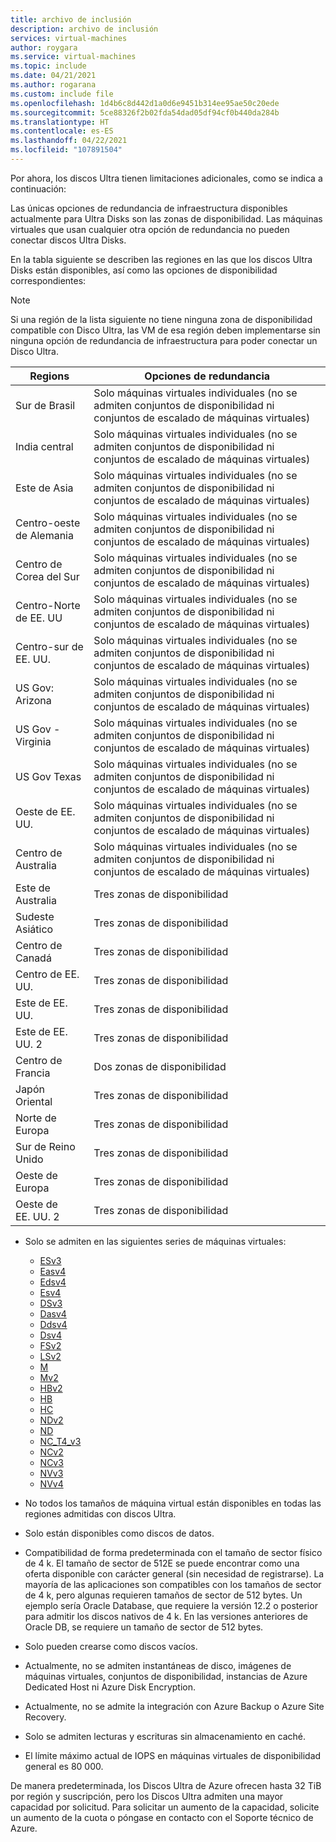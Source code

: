 ```yaml
---
title: archivo de inclusión
description: archivo de inclusión
services: virtual-machines
author: roygara
ms.service: virtual-machines
ms.topic: include
ms.date: 04/21/2021
ms.author: rogarana
ms.custom: include file
ms.openlocfilehash: 1d4b6c8d442d1a0d6e9451b314ee95ae50c20ede
ms.sourcegitcommit: 5ce88326f2b02fda54dad05df94cf0b440da284b
ms.translationtype: HT
ms.contentlocale: es-ES
ms.lasthandoff: 04/22/2021
ms.locfileid: "107891504"
---
```

Por ahora, los discos Ultra tienen limitaciones adicionales, como se indica a continuación:

Las únicas opciones de redundancia de infraestructura disponibles actualmente para Ultra Disks son las zonas de disponibilidad. Las máquinas virtuales que usan cualquier otra opción de redundancia no pueden conectar discos Ultra Disks.

En la tabla siguiente se describen las regiones en las que los discos Ultra Disks están disponibles, así como las opciones de disponibilidad correspondientes:

> [!NOTE]
> Si una región de la lista siguiente no tiene ninguna zona de disponibilidad compatible con Disco Ultra, las VM de esa región deben implementarse sin ninguna opción de redundancia de infraestructura para poder conectar un Disco Ultra.

|Regions  |Opciones de redundancia  |
|---------|---------|
|Sur de Brasil     |Solo máquinas virtuales individuales (no se admiten conjuntos de disponibilidad ni conjuntos de escalado de máquinas virtuales)|
|India central     |Solo máquinas virtuales individuales (no se admiten conjuntos de disponibilidad ni conjuntos de escalado de máquinas virtuales)|
|Este de Asia     |Solo máquinas virtuales individuales (no se admiten conjuntos de disponibilidad ni conjuntos de escalado de máquinas virtuales)|
|Centro-oeste de Alemania     |Solo máquinas virtuales individuales (no se admiten conjuntos de disponibilidad ni conjuntos de escalado de máquinas virtuales)|
|Centro de Corea del Sur     |Solo máquinas virtuales individuales (no se admiten conjuntos de disponibilidad ni conjuntos de escalado de máquinas virtuales)|
|Centro-Norte de EE. UU    |Solo máquinas virtuales individuales (no se admiten conjuntos de disponibilidad ni conjuntos de escalado de máquinas virtuales)|
|Centro-sur de EE. UU.    |Solo máquinas virtuales individuales (no se admiten conjuntos de disponibilidad ni conjuntos de escalado de máquinas virtuales)|
|US Gov: Arizona     |Solo máquinas virtuales individuales (no se admiten conjuntos de disponibilidad ni conjuntos de escalado de máquinas virtuales)|
|US Gov - Virginia     |Solo máquinas virtuales individuales (no se admiten conjuntos de disponibilidad ni conjuntos de escalado de máquinas virtuales)|
|US Gov Texas     |Solo máquinas virtuales individuales (no se admiten conjuntos de disponibilidad ni conjuntos de escalado de máquinas virtuales)|
|Oeste de EE. UU.     |Solo máquinas virtuales individuales (no se admiten conjuntos de disponibilidad ni conjuntos de escalado de máquinas virtuales)        |
|Centro de Australia    |Solo máquinas virtuales individuales (no se admiten conjuntos de disponibilidad ni conjuntos de escalado de máquinas virtuales)|
|Este de Australia     |Tres zonas de disponibilidad         |
|Sudeste Asiático    |Tres zonas de disponibilidad        |
|Centro de Canadá     |Tres zonas de disponibilidad          |
|Centro de EE. UU.     |Tres zonas de disponibilidad          |
|Este de EE. UU.     |Tres zonas de disponibilidad          |
|Este de EE. UU. 2     |Tres zonas de disponibilidad         |
|Centro de Francia    |Dos zonas de disponibilidad        |
|Japón Oriental    |Tres zonas de disponibilidad        |
|Norte de Europa    |Tres zonas de disponibilidad        |
|Sur de Reino Unido    |Tres zonas de disponibilidad        |
|Oeste de Europa    | Tres zonas de disponibilidad|
|Oeste de EE. UU. 2    |Tres zonas de disponibilidad|

- Solo se admiten en las siguientes series de máquinas virtuales:
    - [ESv3](../articles/virtual-machines/ev3-esv3-series.md#esv3-series)
    - [Easv4](../articles/virtual-machines/eav4-easv4-series.md#easv4-series)
    - [Edsv4](../articles/virtual-machines/edv4-edsv4-series.md#edsv4-series)
    - [Esv4](../articles/virtual-machines/ev4-esv4-series.md#esv4-series)
    - [DSv3](../articles/virtual-machines/dv3-dsv3-series.md#dsv3-series)
    - [Dasv4](../articles/virtual-machines/dav4-dasv4-series.md#dasv4-series)
    - [Ddsv4](../articles/virtual-machines/ddv4-ddsv4-series.md#ddsv4-series)
    - [Dsv4](../articles/virtual-machines/dv4-dsv4-series.md#dsv4-series)
    - [FSv2](../articles/virtual-machines/fsv2-series.md)
    - [LSv2](../articles/virtual-machines/lsv2-series.md)
    - [M](../articles/virtual-machines/workloads/sap/hana-vm-operations-storage.md)
    - [Mv2](../articles/virtual-machines/workloads/sap/hana-vm-operations-storage.md)
    - [HBv2](../articles/virtual-machines/hbv2-series.md)
    - [HB](../articles/virtual-machines/hb-series.md)
    - [HC](../articles/virtual-machines/hc-series.md)
    - [NDv2](../articles/virtual-machines/ndv2-series.md)
    - [ND](../articles/virtual-machines/nd-series.md)
    - [NC_T4_v3](../articles/virtual-machines/nct4-v3-series.md)
    - [NCv2](../articles/virtual-machines/ncv2-series.md)
    - [NCv3](../articles/virtual-machines/ncv3-series.md)
    - [NVv3](../articles/virtual-machines/nvv3-series.md)
    - [NVv4](../articles/virtual-machines/nvv4-series.md)
    
- No todos los tamaños de máquina virtual están disponibles en todas las regiones admitidas con discos Ultra.
- Solo están disponibles como discos de datos. 
- Compatibilidad de forma predeterminada con el tamaño de sector físico de 4 k. El tamaño de sector de 512E se puede encontrar como una oferta disponible con carácter general (sin necesidad de registrarse). La mayoría de las aplicaciones son compatibles con los tamaños de sector de 4 k, pero algunas requieren tamaños de sector de 512 bytes. Un ejemplo sería Oracle Database, que requiere la versión 12.2 o posterior para admitir los discos nativos de 4 k. En las versiones anteriores de Oracle DB, se requiere un tamaño de sector de 512 bytes.
- Solo pueden crearse como discos vacíos.
- Actualmente, no se admiten instantáneas de disco, imágenes de máquinas virtuales, conjuntos de disponibilidad, instancias de Azure Dedicated Host ni Azure Disk Encryption.
- Actualmente, no se admite la integración con Azure Backup o Azure Site Recovery.
- Solo se admiten lecturas y escrituras sin almacenamiento en caché.
- El límite máximo actual de IOPS en máquinas virtuales de disponibilidad general es 80 000.

De manera predeterminada, los Discos Ultra de Azure ofrecen hasta 32 TiB por región y suscripción, pero los Discos Ultra admiten una mayor capacidad por solicitud. Para solicitar un aumento de la capacidad, solicite un aumento de la cuota o póngase en contacto con el Soporte técnico de Azure.
